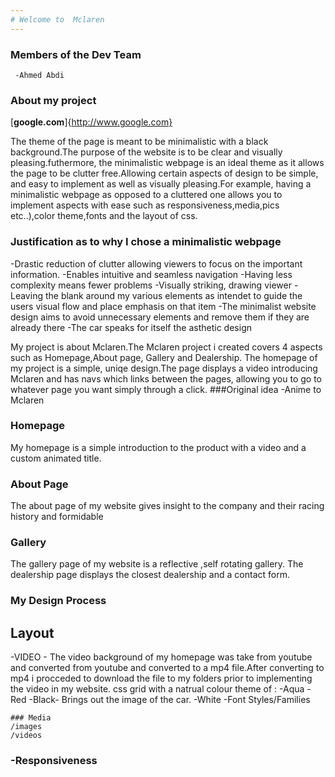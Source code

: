 ```yaml
---
# Welcome to  Mclaren
---
```


  ### Members of the Dev Team
     -Ahmed Abdi
  
  ### About my project
  [**google.com**]{http://www.google.com}
  
  
  The theme of the page is meant to be minimalistic with a black background.The purpose of the website is to be clear and visually pleasing.futhermore, the minimalistic webpage is an ideal theme as it allows the page to be clutter free.Allowing certain aspects of design to be simple, and easy to implement as well as visually pleasing.For example, having a minimalistic webpage as opposed to a cluttered one allows you to implement aspects with ease such as responsiveness,media,pics etc..),color theme,fonts and the layout of css.
  
  ### Justification as to why I chose a minimalistic webpage
  -Drastic reduction of clutter allowing viewers to focus on the important information.
  -Enables intuitive and seamless navigation
  -Having less complexity means fewer problems
  -Visually striking, drawing viewer - Leaving the blank around my various elements as intendet to guide the users visual flow and place emphasis on that item
  -The minimalist website design aims to avoid unnecessary elements and remove them if they are already there
  -The car speaks for itself the asthetic design 
  
  
  
  
  My project is about Mclaren.The Mclaren project i created covers 4 aspects such as Homepage,About page, Gallery and Dealership.
  The homepage of my project is a simple, uniqe design.The page displays a video introducing Mclaren and has navs which links
  between the pages, allowing you to go to  whatever page you want simply through a click.
  ###Original idea -Anime to Mclaren
  ### Homepage
  My homepage is a simple introduction to the product with a video and a custom animated title.
 
   ### About Page
  The about page of my website gives insight to the company and their racing 
  history and formidable 
  
  ### Gallery
  The gallery page of my website is a reflective ,self rotating gallery.
  The dealership page displays the closest dealership and a contact form.
  
  ### My Design Process
  ## Layout
  -VIDEO
    - The video background of my homepage was take from youtube and converted from youtube and converted to a mp4 file.After converting to mp4 i procceded to download         the file to my folders prior to implementing the video in my website.
  css grid with a natrual colour theme of :
   -Aqua
   -Red
   -Black- Brings out the image of the car.
   -White
   -Font Styles/Families
  
    ### Media 
    /images 
    /videos
 
  ### -Responsiveness
  
  
  
  
